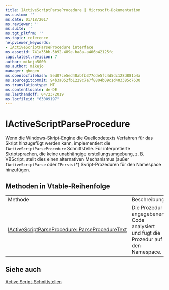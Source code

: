 ```yaml
---
title: IActiveScriptParseProcedure | Microsoft-Dokumentation
ms.custom: ''
ms.date: 01/18/2017
ms.reviewer: ''
ms.suite: ''
ms.tgt_pltfrm: ''
ms.topic: reference
helpviewer_keywords:
- IActiveScriptParseProcedure interface
ms.assetid: 741a35bb-5b92-489e-ba8a-a406b42125fc
caps.latest.revision: 7
author: mikejo5000
ms.author: mikejo
manager: ghogen
ms.openlocfilehash: 5ed07ce5ed48abfb377dde5fc4d5dc128d881b4a
ms.sourcegitcommit: 94b3a052fb1229c7e7f8804b09c1d403385c7630
ms.translationtype: MT
ms.contentlocale: de-DE
ms.lasthandoff: 04/23/2019
ms.locfileid: "63009197"
---
```

# <a name="iactivescriptparseprocedure"></a>IActiveScriptParseProcedure
Wenn die Windows-Skript-Engine die Quellcodetexts Verfahren für das Skript hinzugefügt werden kann, implementiert die `IActiveScriptParseProcedure` Schnittstelle. Für interpretierte Skriptsprachen, die keine unabhängige erstellungsumgebung, z. B. VBScript, stellt dies einen alternativen Mechanismus (außer `IActiveScriptParse` oder `IPersist`*) Skript-Prozeduren für den Namespace hinzufügen.  
  
## <a name="methods-in-vtable-order"></a>Methoden in Vtable-Reihenfolge  
  
|||  
|-|-|  
|Methode|Beschreibung|  
|[IActiveScriptParseProcedure::ParseProcedureText](../../winscript/reference/iactivescriptparseprocedure-parseproceduretext.md)|Die Prozedur angegebenen Code analysiert und fügt die Prozedur auf den Namespace.|  
  
## <a name="see-also"></a>Siehe auch  
 [Active Script-Schnittstellen](../../winscript/reference/active-script-interfaces.md)